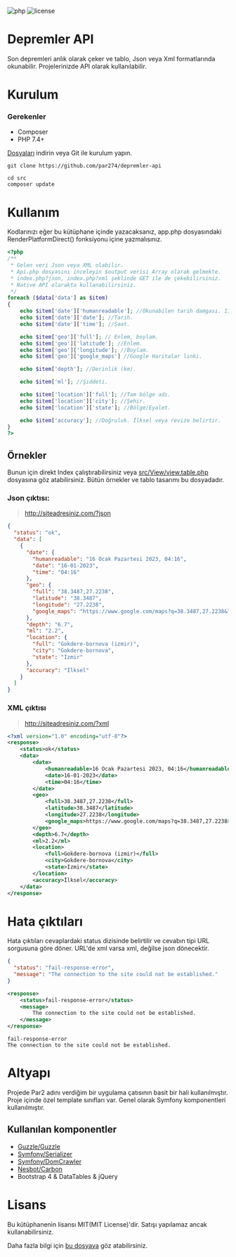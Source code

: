 ![php](https://img.shields.io/github/languages/top/par274/depremler-api)
![license](https://img.shields.io/github/license/par274/depremler-api)

# Depremler API

Son depremleri anlık olarak çeker ve tablo, Json veya Xml formatlarında okunabilir. Projelerinizde API olarak kullanılabilir.

# Kurulum

### Gerekenler
- Composer
- PHP 7.4+

[Dosyaları](https://github.com/par274/depremler-api/releases/latest) indirin veya Git ile kurulum yapın.

```
git clone https://github.com/par274/depremler-api
```

```
cd src
composer update
```

# Kullanım

Kodlarınızı eğer bu kütüphane içinde yazacaksanız, app.php dosyasındaki RenderPlatformDirect() fonksiyonu içine yazmalısınız.

```php
<?php
/**
 * Gelen veri Json veya XML olabilir. 
 * Api.php dosyasını inceleyin $output verisi Array olarak gelmekte.
 * index.php?json, index.php?xml şeklinde GET ile de çekebilirsiniz.
 * Native API olarakta kullanabilirsiniz.
 */
foreach ($data['data'] as $item)
{
    echo $item['date']['humanreadable']; //Okunabilen tarih damgası. 11 Ocak Çarşamba 2023, 00:51 gibi.
    echo $item['date']['date']; //Tarih.
    echo $item['date']['time']; //Saat.

    echo $item['geo']['full']; // Enlem, boylam.
    echo $item['geo']['latitude']; //Enlem.
    echo $item['geo']['longitude']; //Boylam.
    echo $item['geo']['google_maps'] //Google Haritalar linki.

    echo $item['depth']; //Derinlik (km).

    echo $item['ml']; //Şiddeti.

    echo $item['location']['full']; //Tam bölge adı.
    echo $item['location']['city']; //Şehir.
    echo $item['location']['state']; //Bölge/Eyalet.

    echo $item['accuracy']; //Doğruluk. İlksel veya revize belirtir.
}
?>
```

## Örnekler

Bunun için direkt Index çalıştırabilirsiniz veya [src/View/view.table.php](https://github.com/par274/depremler-api/blob/master/src/View/view.table.php) dosyasına göz atabilirsiniz. Bütün örnekler ve tablo tasarımı bu dosyadadır.

### Json çıktısı:

> http://siteadresiniz.com/?json

```json
{
  "status": "ok",
  "data": [
    {
      "date": {
        "humanreadable": "16 Ocak Pazartesi 2023, 04:16",
        "date": "16-01-2023",
        "time": "04:16"
      },
      "geo": {
        "full": "38.3487,27.2238",
        "latitude": "38.3487",
        "longitude": "27.2238",
        "google_maps": "https://www.google.com/maps?q=38.3487,27.2238&ll=38.3487,27.2238&z=12"
      },
      "depth": "6.7",
      "ml": "2.2",
      "location": {
        "full": "Gokdere-bornova (izmir)",
        "city": "Gokdere-bornova",
        "state": "Izmir"
      },
      "accuracy": "İlksel"
    }
  ]
}
```

### XML çıktısı

> http://siteadresiniz.com/?xml

```xml
<?xml version="1.0" encoding="utf-8"?>
<response>
	<status>ok</status>
	<data>
		<date>
			<humanreadable>16 Ocak Pazartesi 2023, 04:16</humanreadable>
			<date>16-01-2023</date>
			<time>04:16</time>
		</date>
		<geo>
			<full>38.3487,27.2238</full>
			<latitude>38.3487</latitude>
			<longitude>27.2238</longitude>
			<google_maps>https://www.google.com/maps?q=38.3487,27.2238&amp;ll=38.3487,27.2238&amp;z=12</google_maps>
		</geo>
		<depth>6.7</depth>
		<ml>2.2</ml>
		<location>
			<full>Gokdere-bornova (izmir)</full>
			<city>Gokdere-bornova</city>
			<state>Izmir</state>
		</location>
		<accuracy>İlksel</accuracy>
	</data>
</response>
```

# Hata çıktıları

Hata çıktıları cevaplardaki status dizisinde belirtilir ve cevabın tipi URL sorgusuna göre döner. URL'de xml varsa xml, değilse json dönecektir.

```json
{
  "status": "fail-response-error",
  "message": "The connection to the site could not be established."
}
```

```xml
<response>
    <status>fail-response-error</status>
    <message>
        The connection to the site could not be established.
    </message>
</response>
```

```
fail-response-error
The connection to the site could not be established.
```

# Altyapı

Projede Par2 adını verdiğim bir uygulama çatısının basit bir hali kullanılmıştır. Proje içinde özel template sınıfları var. Genel olarak Symfony komponentleri kullanılmıştır.

## Kullanılan komponentler

- [Guzzle/Guzzle](https://github.com/guzzle/guzzle)
- [Symfony/Serializer](https://symfony.com/doc/5.4/components/serializer.html)
- [Symfony/DomCrawler](https://symfony.com/doc/5.4/components/dom_crawler.html)
- [Nesbot/Carbon](https://carbon.nesbot.com/)
- Bootstrap 4 & DataTables & jQuery

# Lisans
Bu kütüphanenin lisansı MIT(MIT License)'dir. Satışı yapılamaz ancak kullanabilirsiniz.

Daha fazla bilgi için [bu dosyaya](https://github.com/par274/depremler-api/blob/master/license.md) göz atabilirsiniz.